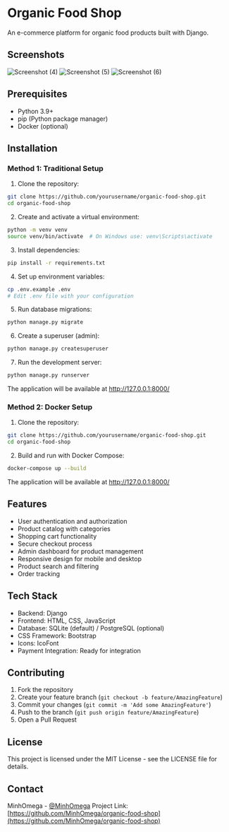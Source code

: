 # Organic Food Shop

An e-commerce platform for organic food products built with Django.

## Screenshots

![Screenshot (4)](https://user-images.githubusercontent.com/67895533/214219897-00c479ee-f0f6-41b9-b57d-76dbcd95c635.png)
![Screenshot (5)](https://user-images.githubusercontent.com/67895533/214219915-1e658e2c-a4ac-4224-9b81-9d661546ddab.png)
![Screenshot (6)](https://user-images.githubusercontent.com/67895533/214219920-e8e33a3f-a22e-4d7b-a723-191bd75e2f53.png)

## Prerequisites

- Python 3.9+
- pip (Python package manager)
- Docker (optional)

## Installation

### Method 1: Traditional Setup

1. Clone the repository:
```bash
git clone https://github.com/yourusername/organic-food-shop.git
cd organic-food-shop
```

2. Create and activate a virtual environment:
```bash
python -m venv venv
source venv/bin/activate  # On Windows use: venv\Scripts\activate
```

3. Install dependencies:
```bash
pip install -r requirements.txt
```

4. Set up environment variables:
```bash
cp .env.example .env
# Edit .env file with your configuration
```

5. Run database migrations:
```bash
python manage.py migrate
```

6. Create a superuser (admin):
```bash
python manage.py createsuperuser
```

7. Run the development server:
```bash
python manage.py runserver
```

The application will be available at http://127.0.0.1:8000/

### Method 2: Docker Setup

1. Clone the repository:
```bash
git clone https://github.com/yourusername/organic-food-shop.git
cd organic-food-shop
```

2. Build and run with Docker Compose:
```bash
docker-compose up --build
```

The application will be available at http://127.0.0.1:8000/

## Features

- User authentication and authorization
- Product catalog with categories
- Shopping cart functionality
- Secure checkout process
- Admin dashboard for product management
- Responsive design for mobile and desktop
- Product search and filtering
- Order tracking

## Tech Stack

- Backend: Django
- Frontend: HTML, CSS, JavaScript
- Database: SQLite (default) / PostgreSQL (optional)
- CSS Framework: Bootstrap
- Icons: IcoFont
- Payment Integration: Ready for integration

## Contributing

1. Fork the repository
2. Create your feature branch (`git checkout -b feature/AmazingFeature`)
3. Commit your changes (`git commit -m 'Add some AmazingFeature'`)
4. Push to the branch (`git push origin feature/AmazingFeature`)
5. Open a Pull Request

## License

This project is licensed under the MIT License - see the LICENSE file for details.

## Contact

MinhOmega - [@MinhOmega](https://github.com/MinhOmega)
Project Link: [https://github.com/MinhOmega/organic-food-shop](https://github.com/MinhOmega/organic-food-shop)
